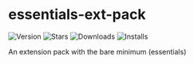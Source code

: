 # essentials-ext-pack

![Version](https://vsmarketplacebadge.apphb.com/version/NdagiStanley.essentials-ext-pack.svg)
![Stars](https://vsmarketplacebadge.apphb.com/rating-star/NdagiStanley.essentials-ext-pack.svg
)
![Downloads](https://vsmarketplacebadge.apphb.com/downloads/NdagiStanley.essentials-ext-pack.svg
)
![Installs](https://vsmarketplacebadge.apphb.com/installs/NdagiStanley.essentials-ext-pack.svg
)

An extension pack with the bare minimum (essentials)
